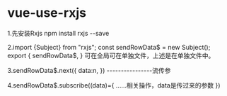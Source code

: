 # vue-use-rxjs


1.先安装Rxjs   npm install rxjs --save

2.import {Subject} from "rxjs";
  const sendRowData$ = new Subject();
  export {
    sendRowData$,
    }
  可在全局可在单独文件，上述是在单独文件中。
  
3.sendRowData$.next({
                  data:n,
                }) 
  ----------------流传参
  
4.sendRowData$.subscribe((data)={
      ......相关操作，data是传过来的参数
})
